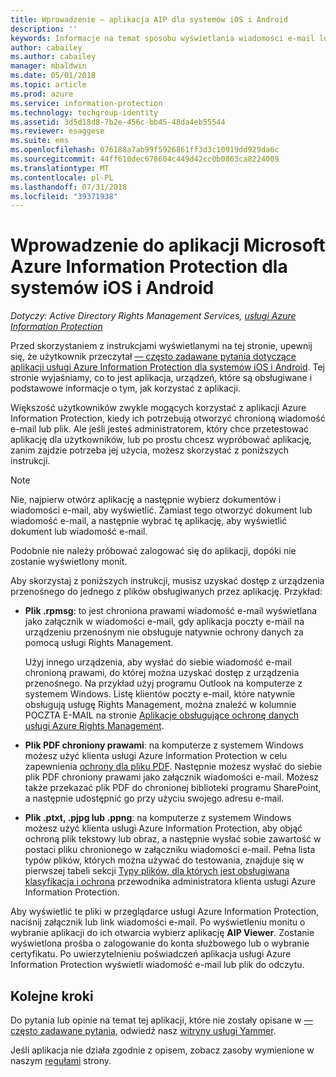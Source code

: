```yaml
---
title: Wprowadzenie — aplikacja AIP dla systemów iOS i Android
description: ''
keywords: Informacje na temat sposobu wyświetlania wiadomości e-mail lub plików w aplikacji Azure Information Protection dla systemów iOS i Android
author: cabailey
ms.author: cabailey
manager: mbaldwin
ms.date: 05/01/2018
ms.topic: article
ms.prod: azure
ms.service: information-protection
ms.technology: techgroup-identity
ms.assetid: 3d5d18d8-7b2e-456c-bb45-48da4eb55544
ms.reviewer: esaggese
ms.suite: ems
ms.openlocfilehash: 076188a7ab99f5926861ff3d3c10919dd929da6c
ms.sourcegitcommit: 44ff610dec678604c449d42cc0b0863ca8224009
ms.translationtype: MT
ms.contentlocale: pl-PL
ms.lasthandoff: 07/31/2018
ms.locfileid: "39371938"
---
```

# <a name="get-started-with-the-microsoft-azure-information-protection-app-for-ios-and-android"></a>Wprowadzenie do aplikacji Microsoft Azure Information Protection dla systemów iOS i Android

*Dotyczy: Active Directory Rights Management Services, [usługi Azure Information Protection](https://azure.microsoft.com/pricing/details/information-protection)*

Przed skorzystaniem z instrukcjami wyświetlanymi na tej stronie, upewnij się, że użytkownik przeczytał [— często zadawane pytania dotyczące aplikacji usługi Azure Information Protection dla systemów iOS i Android](mobile-app-faq.md). Tej stronie wyjaśniamy, co to jest aplikacja, urządzeń, które są obsługiwane i podstawowe informacje o tym, jak korzystać z aplikacji.

Większość użytkowników zwykle mogących korzystać z aplikacji Azure Information Protection, kiedy ich potrzebują otworzyć chronioną wiadomość e-mail lub plik. Ale jeśli jesteś administratorem, który chce przetestować aplikację dla użytkowników, lub po prostu chcesz wypróbować aplikację, zanim zajdzie potrzeba jej użycia, możesz skorzystać z poniższych instrukcji.

> [!NOTE]
> Nie, najpierw otwórz aplikację a następnie wybierz dokumentów i wiadomości e-mail, aby wyświetlić. Zamiast tego otworzyć dokument lub wiadomość e-mail, a następnie wybrać tę aplikację, aby wyświetlić dokument lub wiadomość e-mail.
>
> Podobnie nie należy próbować zalogować się do aplikacji, dopóki nie zostanie wyświetlony monit.

Aby skorzystaj z poniższych instrukcji, musisz uzyskać dostęp z urządzenia przenośnego do jednego z plików obsługiwanych przez aplikację. Przykład:

- **Plik .rpmsg**: to jest chroniona prawami wiadomość e-mail wyświetlana jako załącznik w wiadomości e-mail, gdy aplikacja poczty e-mail na urządzeniu przenośnym nie obsługuje natywnie ochrony danych za pomocą usługi Rights Management. 
    
    Użyj innego urządzenia, aby wysłać do siebie wiadomość e-mail chronioną prawami, do której można uzyskać dostęp z urządzenia przenośnego. Na przykład użyj programu Outlook na komputerze z systemem Windows. Listę klientów poczty e-mail, które natywnie obsługują usługę Rights Management, można znaleźć w kolumnie POCZTA E-MAIL na stronie [Aplikacje obsługujące ochronę danych usługi Azure Rights Management](../get-started/requirements-applications.md).

- **Plik PDF chroniony prawami**: na komputerze z systemem Windows możesz użyć klienta usługi Azure Information Protection w celu zapewnienia [ochrony dla pliku PDF](client-classify-protect.md). Następnie możesz wysłać do siebie plik PDF chroniony prawami jako załącznik wiadomości e-mail. Możesz także przekazać plik PDF do chronionej biblioteki programu SharePoint, a następnie udostępnić go przy użyciu swojego adresu e-mail.

- **Plik .ptxt, .pjpg lub .ppng**: na komputerze z systemem Windows możesz użyć klienta usługi Azure Information Protection, aby objąć ochroną plik tekstowy lub obraz, a następnie wysłać sobie zawartość w postaci pliku chronionego w załączniku wiadomości e-mail. Pełna lista typów plików, których można używać do testowania, znajduje się w pierwszej tabeli sekcji [Typy plików, dla których jest obsługiwana klasyfikacja i ochrona](client-admin-guide-file-types.md#supported-file-types-for-classification-and-protection) przewodnika administratora klienta usługi Azure Information Protection. 

Aby wyświetlić te pliki w przeglądarce usługi Azure Information Protection, naciśnij załącznik lub link wiadomości e-mail. Po wyświetleniu monitu o wybranie aplikacji do ich otwarcia wybierz aplikację **AIP Viewer**. Zostanie wyświetlona prośba o zalogowanie do konta służbowego lub o wybranie certyfikatu. Po uwierzytelnieniu poświadczeń aplikacja usługi Azure Information Protection wyświetli wiadomość e-mail lub plik do odczytu.

## <a name="next-steps"></a>Kolejne kroki

Do pytania lub opinie na temat tej aplikacji, które nie zostały opisane w [— często zadawane pytania](mobile-app-faq.md), odwiedź nasz [witryny usługi Yammer](https://www.yammer.com/AskIPTeam).

Jeśli aplikacja nie działa zgodnie z opisem, zobacz zasoby wymienione w naszym [regułami](../house-rules.md) strony.
